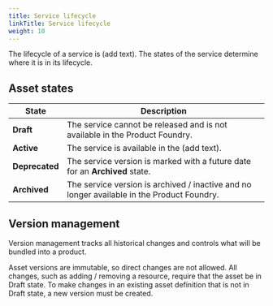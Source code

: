 ```yaml
---
title: Service lifecycle
linkTitle: Service lifecycle
weight: 10
---
```


The lifecycle of a service is (add text). The states of the service determine where it is in its lifecycle.

## Asset states

| State          | Description                                                                |
|----------------|----------------------------------------------------------------------------|
| **Draft**      | The service cannot be released and is not available in the Product Foundry.|
| **Active**     | The service is available in the (add text).|
| **Deprecated** | The service version is marked with a future date for an **Archived** state.|
| **Archived**   | The service version is archived / inactive and no longer available in the Product Foundry.|

## Version management

Version management tracks all historical changes and controls what will be bundled into a product.

Asset versions are immutable, so direct changes are not allowed. All changes, such as adding / removing a resource, require that the asset be in Draft state. To make changes in an existing asset definition that is not in Draft state, a new version must be created.